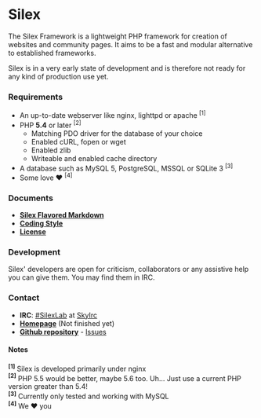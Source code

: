 Silex
=====

The Silex Framework is a lightweight PHP framework for creation of websites and community pages. 
It aims to be a fast and modular alternative to established frameworks.

Silex is in a very early state of development and is therefore not ready for any kind of production use yet.

### Requirements
* An up-to-date webserver like nginx, lighttpd or apache <sup>[1]</sup>
* PHP __5.4__ or later <sup>[2]</sup>
	* Matching PDO driver for the database of your choice
	* Enabled cURL, fopen or wget
	* Enabled zlib
	* Writeable and enabled cache directory
* A database such as MySQL 5, PostgreSQL, MSSQL or SQLite 3 <sup>[3]</sup>
* Some love ♥ <sup>[4]</sup>

### Documents
* __[Silex Flavored Markdown](https://rawgithub.com/SilexLab/Silex/master/docs/silex-flavored-markdown-de.html)__
* __[Coding Style](https://github.com/SilexLab/Silex/blob/master/docs/coding-style.md)__
* __[License](http://opensource.org/licenses/gpl-3.0.html)__

### Development
Silex' developers are open for criticism, collaborators or any assistive help you can give them. You may find them in IRC.

### Contact
* __IRC__: [#SilexLab](http://chat.skyirc.net/?nick=silex_...&channels=SilexLab&prompt=1) at [SkyIrc](http://skyirc.net)
* __[Homepage](https://silexlab.org/)__ (Not finished yet)
* __[Github repository](https://github.com/SilexLab/Silex)__ - [Issues]()

#### Notes
__<sup>[1]</sup>__ Silex is developed primarily under nginx<br>
__<sup>[2]</sup>__ PHP 5.5 would be better, maybe 5.6 too. Uh... Just use a current PHP version greater than 5.4!<br>
__<sup>[3]</sup>__ Currently only tested and working with MySQL<br>
__<sup>[4]</sup>__ We ♥ you
